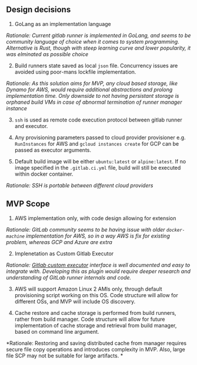 ## Design decisions

1. GoLang as an implementation language

*Rationale: Current gitlab runner is implemented in GoLang, and seems to be community language of choice 
when it comes to system programming. Alternative is Rust, though with steep learning curve and lower popularity, 
it was elminated as possible choice*

2. Build runners state saved as local `json` file. Concurrency issues are avoided using poor-mans lockfile implementation. 

*Rationale: As this solution aims for MVP, any cloud based storage, like Dynamo for AWS, would require additional abstractions
and prolong implementation time. Only downside to not having persistant storage is orphaned build VMs in case of abnormal termination
of runner manager instance*

3. `ssh` is used as remote code execution protocol between gitlab runner and executor. 

4. Any provisioning parameters passed to cloud provider provisioner e.g. `RunInstances` for AWS and `gcloud instances create` for GCP 
   can be passed as executor arguments. 

5. Default build image will be either `ubuntu:latest` or `alpine:latest`. If no image specified in the `.gitlab.ci.yml` file, 
   build will still be executed within docker container. 


*Rationale: SSH is portable between different cloud providers*

## MVP Scope

1. AWS implementation only, with code design allowing for extension

*Rationale: GitLab community seems to be having issue with older `docker-machine` implementation for AWS,
so in a way AWS is fix for existing problem, whereas GCP and Azure are extra*

2. Implenetation as Custom Gitlab Executor

*Rationale: [Gitlab custom executor](https://docs.gitlab.com/runner/executors/custom.html) interface is well documented and easy to integrate with.
Developing this as plugin would require deeper research and understanding of GitLab runner internals and code.*

3. AWS will support Amazon Linux 2 AMIs only, through default provisioning script working on this OS. Code structure will 
   allow for different OSs, and MVP will include OS discovery. 

4. Cache restore and cache storage is performed from build runners, rather from build manager. Code structure will allow
   for future implementation of cache storage and retrieval from build manager, based on command line argument. 

*Rationale: Restoring and saving distributed cache from manager requires secure file copy operations and introduces
complexity in MVP. Also, large file SCP may not be suitable for large artifacts. *




